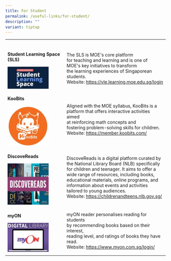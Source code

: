 ```yaml
---
title: For Student
permalink: /useful-links/for-student/
description: ""
variant: tiptap
---
```

<table>
<tbody>
<tr>
<th rowspan="1" colspan="1">
<p></p>
</th>
<th rowspan="1" colspan="1">
<p></p>
</th>
</tr>
<tr>
<td rowspan="1" colspan="1">
<p><strong>Student Learning Space (SLS)   </strong>
</p>
<div class="isomer-image-wrapper">
<img style="width: 75%;" height="auto" width="100%" alt="" src="/images/SLS_1.jpg">
</div>
</td>
<td rowspan="1" colspan="1">
<p></p>
<p>The SLS is MOE's core platform
<br>for teaching and learning and is one of
<br>MOE's key initiatives to transform
<br>the learning experiences of Singaporean students.
<br>Website: <a href="https://vle.learning.moe.edu.sg/login" rel="noopener noreferrer nofollow" target="_blank"><u>https://vle.learning.moe.edu.sg/login</u></a>
</p>
</td>
</tr>
<tr>
<td rowspan="1" colspan="1">
<p><strong>KooBits</strong>
</p>
<p></p>
<div class="isomer-image-wrapper">
<img style="width: 75%;" height="auto" width="100%" alt="" src="/images/Koobits.jpg">
</div>
</td>
<td rowspan="1" colspan="1">
<p></p>
<p>Aligned with the MOE syllabus, KooBits is a
<br>platform that offers interactive activities aimed
<br>at reinforcing math concepts and
<br>fostering problem-solving skills for children.
<br>Website: <a href="https://member.koobits.com/" rel="noopener noreferrer nofollow" target="_blank"><u>https://member.koobits.com/</u></a>
</p>
</td>
</tr>
<tr>
<td rowspan="1" colspan="1">
<p><strong>DiscoveReads</strong>
</p>
<p></p>
<div class="isomer-image-wrapper">
<img style="width: 75%;" height="auto" width="100%" alt="" src="/images/Discover_Reads.jpg">
</div>
</td>
<td rowspan="1" colspan="1">
<p>DiscoveReads is a digital platform curated by
<br>the National Library Board (NLB) specifically
<br>for children and teenager. It aims to offer a
<br>wide range of resources, including books,
<br>educational materials, online programs, and
<br>information about events and activities
<br>tailored to young audiences.
<br>Website: <a href="https://childrenandteens.nlb.gov.sg/" rel="noopener noreferrer nofollow" target="_blank"><u>https://childrenandteens.nlb.gov.sg/</u></a>
</p>
</td>
</tr>
<tr>
<td rowspan="1" colspan="1">
<p><strong>myON</strong>
</p>
<div class="isomer-image-wrapper">
<img style="width: 75%;" height="auto" width="100%" alt="" src="/images/Myon.jpg">
</div>
</td>
<td rowspan="1" colspan="1">
<p></p>
<p>myON reader personalises reading for students
<br>by recommending books based on their interest,
<br>reading level, and ratings of books they have read.
<br>Website: <a href="https://www.myon.com.sg/login/" rel="noopener noreferrer nofollow" target="_blank"><u>https://www.myon.com.sg/login/</u></a>
</p>
</td>
</tr>
</tbody>
</table>
<p></p>